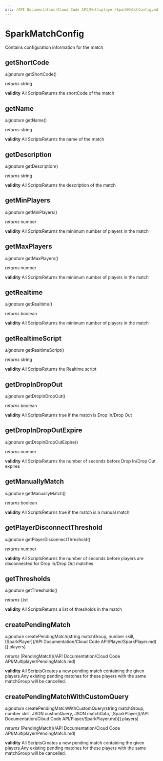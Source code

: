 ```yaml
---
src: /API Documentation/Cloud Code API/Multiplayer/SparkMatchConfig.md
---
```


# SparkMatchConfig

Contains configuration information for the match



## getShortCode
_signature_ getShortCode()</p>
_returns_ string</p>
<b>validity</b> All ScriptsReturns the shortCode of the match

## getName
_signature_ getName()</p>
_returns_ string</p>
<b>validity</b> All ScriptsReturns the name of the match

## getDescription
_signature_ getDescription()</p>
_returns_ string</p>
<b>validity</b> All ScriptsReturns the description of the match

## getMinPlayers
_signature_ getMinPlayers()</p>
_returns_ number</p>
<b>validity</b> All ScriptsReturns the minimum number of players in the match

## getMaxPlayers
_signature_ getMaxPlayers()</p>
_returns_ number</p>
<b>validity</b> All ScriptsReturns the minimum number of players in the match

## getRealtime
_signature_ getRealtime()</p>
_returns_ boolean</p>
<b>validity</b> All ScriptsReturns the minimum number of players in the match

## getRealtimeScript
_signature_ getRealtimeScript()</p>
_returns_ string</p>
<b>validity</b> All ScriptsReturns the Realtime script

## getDropInDropOut
_signature_ getDropInDropOut()</p>
_returns_ boolean</p>
<b>validity</b> All ScriptsReturns true if the match is Drop In/Drop Out

## getDropInDropOutExpire
_signature_ getDropInDropOutExpire()</p>
_returns_ number</p>
<b>validity</b> All ScriptsReturns the number of seconds before Drop In/Drop Out expires

## getManuallyMatch
_signature_ getManuallyMatch()</p>
_returns_ boolean</p>
<b>validity</b> All ScriptsReturns true if the match is a manual match

## getPlayerDisconnectThreshold
_signature_ getPlayerDisconnectThreshold()</p>
_returns_ number</p>
<b>validity</b> All ScriptsReturns the number of seconds before players are disconnected for Drop In/Drop Out matches

## getThresholds
_signature_ getThresholds()</p>
_returns_ List</p>
<b>validity</b> All ScriptsReturns a list of thresholds in the match

## createPendingMatch
_signature_ createPendingMatch(string matchGroup, number skill, [SparkPlayer](/API Documentation/Cloud Code API/Player/SparkPlayer.md)[] players)</p>
_returns_ [PendingMatch](/API Documentation/Cloud Code API/Multiplayer/PendingMatch.md)</p>
<b>validity</b> All ScriptsCreates a new pending match containing the given players.Any existing pending matches for these players with the same matchGroup will be cancelled.

## createPendingMatchWithCustomQuery
_signature_ createPendingMatchWithCustomQuery(string matchGroup, number skill, JSON customQuery, JSON matchData, [SparkPlayer](/API Documentation/Cloud Code API/Player/SparkPlayer.md)[] players)</p>
_returns_ [PendingMatch](/API Documentation/Cloud Code API/Multiplayer/PendingMatch.md)</p>
<b>validity</b> All ScriptsCreates a new pending match containing the given players.Any existing pending matches for these players with the same matchGroup will be cancelled.

